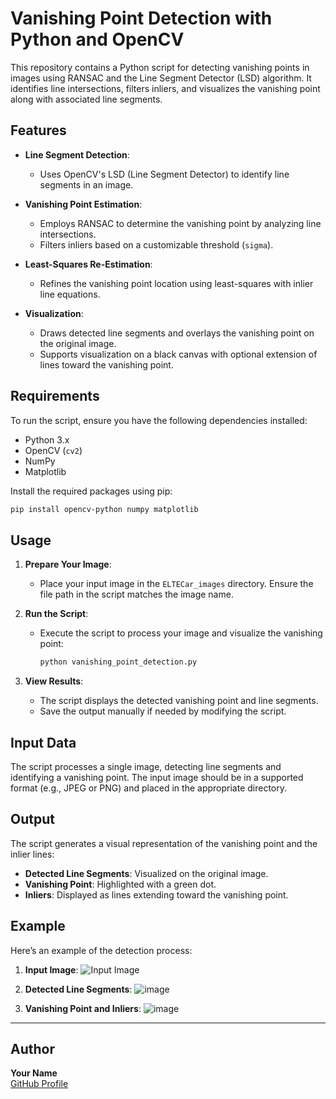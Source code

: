 
# Vanishing Point Detection with Python and OpenCV

This repository contains a Python script for detecting vanishing points in images using RANSAC and the Line Segment Detector (LSD) algorithm. It identifies line intersections, filters inliers, and visualizes the vanishing point along with associated line segments.

## Features

- **Line Segment Detection**:
  - Uses OpenCV's LSD (Line Segment Detector) to identify line segments in an image.

- **Vanishing Point Estimation**:
  - Employs RANSAC to determine the vanishing point by analyzing line intersections.
  - Filters inliers based on a customizable threshold (`sigma`).

- **Least-Squares Re-Estimation**:
  - Refines the vanishing point location using least-squares with inlier line equations.

- **Visualization**:
  - Draws detected line segments and overlays the vanishing point on the original image.
  - Supports visualization on a black canvas with optional extension of lines toward the vanishing point.

## Requirements

To run the script, ensure you have the following dependencies installed:

- Python 3.x
- OpenCV (`cv2`)
- NumPy
- Matplotlib

Install the required packages using pip:

```bash
pip install opencv-python numpy matplotlib
```

## Usage

1. **Prepare Your Image**:
   - Place your input image in the `ELTECar_images` directory. Ensure the file path in the script matches the image name.

2. **Run the Script**:
   - Execute the script to process your image and visualize the vanishing point:
     ```bash
     python vanishing_point_detection.py
     ```

3. **View Results**:
   - The script displays the detected vanishing point and line segments.
   - Save the output manually if needed by modifying the script.

## Input Data

The script processes a single image, detecting line segments and identifying a vanishing point. The input image should be in a supported format (e.g., JPEG or PNG) and placed in the appropriate directory.

## Output

The script generates a visual representation of the vanishing point and the inlier lines:
- **Detected Line Segments**: Visualized on the original image.
- **Vanishing Point**: Highlighted with a green dot.
- **Inliers**: Displayed as lines extending toward the vanishing point.

## Example

Here’s an example of the detection process:

1. **Input Image**:
   ![Input Image](path/to/input_image.jpg)

2. **Detected Line Segments**:
   ![image](https://github.com/user-attachments/assets/82a442ae-4c16-404c-806f-22a5af0b04f9)

3. **Vanishing Point and Inliers**:
   ![image](https://github.com/user-attachments/assets/4cb84011-c2fc-4f17-9732-4d7c19503652)

---
## Author

**Your Name**  
[GitHub Profile](https://github.com/yourusername)
